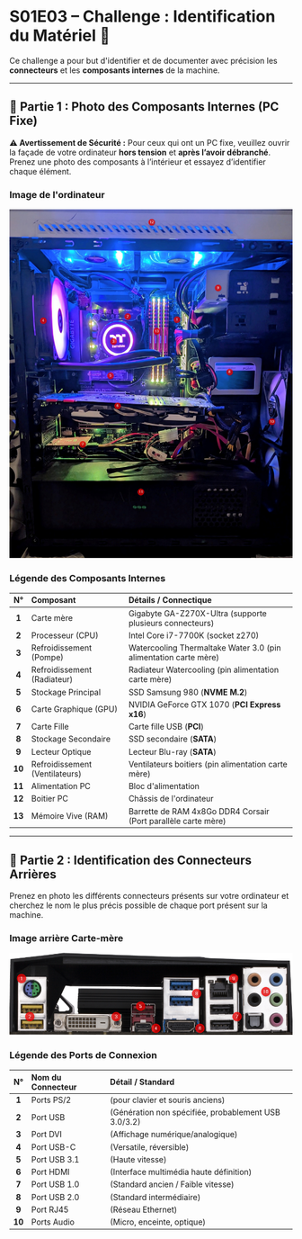 # S01E03 – Challenge : Identification du Matériel 🔎

Ce challenge a pour but d'identifier et de documenter avec précision les **connecteurs** et les **composants internes** de la machine.

---

## 📸 Partie 1 : Photo des Composants Internes (PC Fixe)

**⚠️ Avertissement de Sécurité :** Pour ceux qui ont un PC fixe, veuillez ouvrir la façade de votre ordinateur **hors tension** et **après l’avoir débranché**. Prenez une photo des composants à l’intérieur et essayez d’identifier chaque élément.

### Image de l'ordinateur

![Vue interne du PC, montrant les principaux composants (Carte mère, CPU, RAM, etc.)](/Images/CM_devant.jpg)

### Légende des Composants Internes

| N° | Composant | Détails / Connectique |
| :---: | :--- | :--- |
| **1** | Carte mère | Gigabyte GA-Z270X-Ultra (supporte plusieurs connecteurs) |
| **2** | Processeur (CPU) | Intel Core i7-7700K (socket z270) |
| **3** | Refroidissement (Pompe) | Watercooling Thermaltake Water 3.0 (pin alimentation carte mère) |
| **4** | Refroidissement (Radiateur) | Radiateur Watercooling (pin alimentation carte mère) |
| **5** | Stockage Principal | SSD Samsung 980 (**NVME M.2**) |
| **6** | Carte Graphique (GPU) | NVIDIA GeForce GTX 1070 (**PCI Express x16**) |
| **7** | Carte Fille | Carte fille USB (**PCI**) |
| **8** | Stockage Secondaire | SSD secondaire (**SATA**) |
| **9** | Lecteur Optique | Lecteur Blu-ray (**SATA**) |
| **10** | Refroidissement (Ventilateurs) | Ventilateurs boitiers (pin alimentation carte mère) |
| **11** | Alimentation PC | Bloc d'alimentation |
| **12** | Boitier PC | Châssis de l'ordinateur |
| **13** | Mémoire Vive (RAM) | Barrette de RAM 4x8Go DDR4 Corsair (Port parallèle carte mère) |

---

## 🔌 Partie 2 : Identification des Connecteurs Arrières

Prenez en photo les différents connecteurs présents sur votre ordinateur et cherchez le nom le plus précis possible de chaque port présent sur la machine.

### Image arrière Carte-mère

![Vue arrière de la carte mère, montrant les différents ports d'entrée/sortie (I/O Shield)](/Images/CM_arriere.png)

### Légende des Ports de Connexion

| N° | Nom du Connecteur | Détail / Standard |
| :---: | :--- | :--- |
| **1** | Ports PS/2 | (pour clavier et souris anciens) |
| **2** | Port USB | (Génération non spécifiée, probablement USB 3.0/3.2) |
| **3** | Port DVI | (Affichage numérique/analogique) |
| **4** | Port USB-C | (Versatile, réversible) |
| **5** | Port USB 3.1 | (Haute vitesse) |
| **6** | Port HDMI | (Interface multimédia haute définition) |
| **7** | Port USB 1.0 | (Standard ancien / Faible vitesse) |
| **8** | Port USB 2.0 | (Standard intermédiaire) |
| **9** | Port RJ45 | (Réseau Ethernet) |
| **10** | Ports Audio | (Micro, enceinte, optique) |


